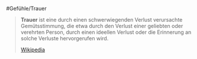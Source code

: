 #Gefühle/Trauer
> **Trauer** ist eine durch einen schwerwiegenden Verlust verursachte Gemütsstimmung, die etwa durch den Verlust einer geliebten oder verehrten Person, durch einen ideellen Verlust oder die Erinnerung an solche Verluste hervorgerufen wird.
>
> [Wikipedia](https://de.wikipedia.org/wiki/Trauer)
